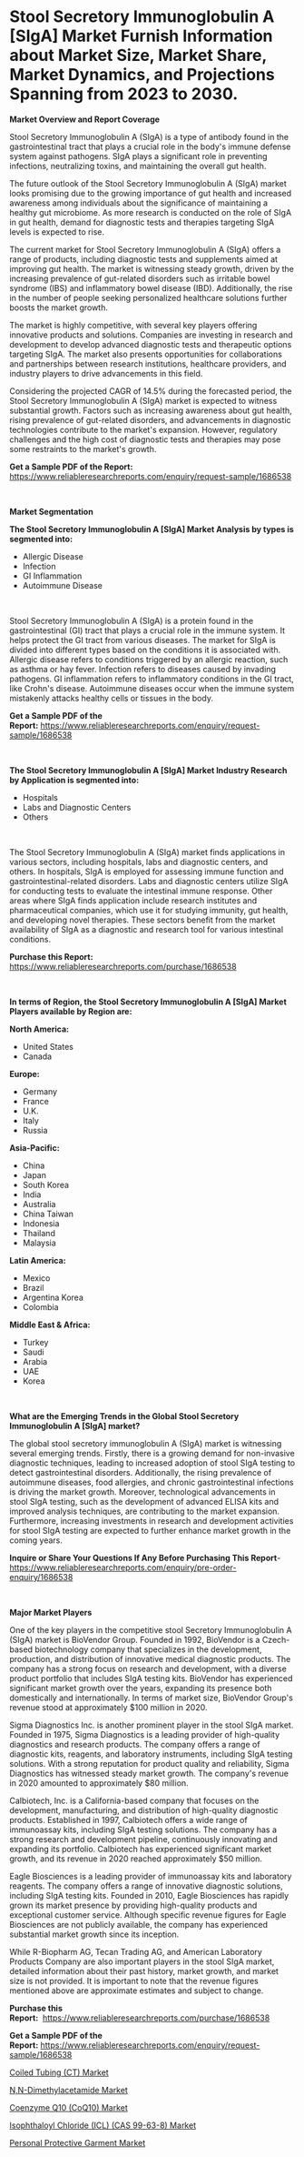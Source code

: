 <p><h1>Stool Secretory Immunoglobulin A [SIgA] Market Furnish Information about Market Size, Market Share, Market Dynamics, and Projections Spanning from 2023 to 2030.</h1></p><p><strong>Market Overview and Report Coverage</strong></p>
<p><p>Stool Secretory Immunoglobulin A (SIgA) is a type of antibody found in the gastrointestinal tract that plays a crucial role in the body's immune defense system against pathogens. SIgA plays a significant role in preventing infections, neutralizing toxins, and maintaining the overall gut health.</p><p>The future outlook of the Stool Secretory Immunoglobulin A (SIgA) market looks promising due to the growing importance of gut health and increased awareness among individuals about the significance of maintaining a healthy gut microbiome. As more research is conducted on the role of SIgA in gut health, demand for diagnostic tests and therapies targeting SIgA levels is expected to rise.</p><p>The current market for Stool Secretory Immunoglobulin A (SIgA) offers a range of products, including diagnostic tests and supplements aimed at improving gut health. The market is witnessing steady growth, driven by the increasing prevalence of gut-related disorders such as irritable bowel syndrome (IBS) and inflammatory bowel disease (IBD). Additionally, the rise in the number of people seeking personalized healthcare solutions further boosts the market growth.</p><p>The market is highly competitive, with several key players offering innovative products and solutions. Companies are investing in research and development to develop advanced diagnostic tests and therapeutic options targeting SIgA. The market also presents opportunities for collaborations and partnerships between research institutions, healthcare providers, and industry players to drive advancements in this field.</p><p>Considering the projected CAGR of 14.5% during the forecasted period, the Stool Secretory Immunoglobulin A (SIgA) market is expected to witness substantial growth. Factors such as increasing awareness about gut health, rising prevalence of gut-related disorders, and advancements in diagnostic technologies contribute to the market's expansion. However, regulatory challenges and the high cost of diagnostic tests and therapies may pose some restraints to the market's growth.</p></p>
<p><strong>Get a Sample PDF of the Report:</strong> <a href="https://www.reliableresearchreports.com/enquiry/request-sample/1686538">https://www.reliableresearchreports.com/enquiry/request-sample/1686538</a></p>
<p>&nbsp;</p>
<p><strong>Market Segmentation</strong></p>
<p><strong>The Stool Secretory Immunoglobulin A [SIgA] Market Analysis by types is segmented into:</strong></p>
<p><ul><li>Allergic Disease</li><li>Infection</li><li>GI Inflammation</li><li>Autoimmune Disease</li></ul></p>
<p>&nbsp;</p>
<p><p>Stool Secretory Immunoglobulin A (SIgA) is a protein found in the gastrointestinal (GI) tract that plays a crucial role in the immune system. It helps protect the GI tract from various diseases. The market for SIgA is divided into different types based on the conditions it is associated with. Allergic disease refers to conditions triggered by an allergic reaction, such as asthma or hay fever. Infection refers to diseases caused by invading pathogens. GI inflammation refers to inflammatory conditions in the GI tract, like Crohn's disease. Autoimmune diseases occur when the immune system mistakenly attacks healthy cells or tissues in the body.</p></p>
<p><strong>Get a Sample PDF of the Report:</strong>&nbsp;<a href="https://www.reliableresearchreports.com/enquiry/request-sample/1686538">https://www.reliableresearchreports.com/enquiry/request-sample/1686538</a></p>
<p>&nbsp;</p>
<p><strong>The Stool Secretory Immunoglobulin A [SIgA] Market Industry Research by Application is segmented into:</strong></p>
<p><ul><li>Hospitals</li><li>Labs and Diagnostic Centers</li><li>Others</li></ul></p>
<p>&nbsp;</p>
<p><p>The Stool Secretory Immunoglobulin A (SIgA) market finds applications in various sectors, including hospitals, labs and diagnostic centers, and others. In hospitals, SIgA is employed for assessing immune function and gastrointestinal-related disorders. Labs and diagnostic centers utilize SIgA for conducting tests to evaluate the intestinal immune response. Other areas where SIgA finds application include research institutes and pharmaceutical companies, which use it for studying immunity, gut health, and developing novel therapies. These sectors benefit from the market availability of SIgA as a diagnostic and research tool for various intestinal conditions.</p></p>
<p><strong>Purchase this Report:</strong>&nbsp; <a href="https://www.reliableresearchreports.com/purchase/1686538">https://www.reliableresearchreports.com/purchase/1686538</a></p>
<p>&nbsp;</p>
<p><strong>In terms of Region, the Stool Secretory Immunoglobulin A [SIgA] Market Players available by Region are:</strong></p>
<p>
    <p> <strong> North America: </strong>
        <ul>
            <li>United States</li>
            <li>Canada</li>
        </ul>
        </p> 
    <p> <strong> Europe: </strong>
        <ul>
            <li>Germany</li>
            <li>France</li>
            <li>U.K.</li>
            <li>Italy</li>
            <li>Russia</li>
        </ul>
        </p> 
    <p> <strong> Asia-Pacific: </strong>
        <ul>
            <li>China</li>
            <li>Japan</li>
            <li>South Korea</li>
            <li>India</li>
            <li>Australia</li>
            <li>China Taiwan</li>
            <li>Indonesia</li>
            <li>Thailand</li>
            <li>Malaysia</li>
        </ul>
        </p> 
    <p> <strong> Latin America: </strong>
        <ul>
            <li>Mexico</li>
            <li>Brazil</li>
            <li>Argentina Korea</li>
            <li>Colombia</li>
        </ul>
        </p> 
    <p> <strong> Middle East & Africa: </strong>
        <ul>
            <li>Turkey</li>
            <li>Saudi</li>
            <li>Arabia</li>
            <li>UAE</li>
            <li>Korea</li>
        </ul>
    </p>
    </p>
<p>&nbsp;</p>
<p><strong>What are the Emerging Trends in the Global Stool Secretory Immunoglobulin A [SIgA] market?</strong></p>
<p><p>The global stool secretory immunoglobulin A (SIgA) market is witnessing several emerging trends. Firstly, there is a growing demand for non-invasive diagnostic techniques, leading to increased adoption of stool SIgA testing to detect gastrointestinal disorders. Additionally, the rising prevalence of autoimmune diseases, food allergies, and chronic gastrointestinal infections is driving the market growth. Moreover, technological advancements in stool SIgA testing, such as the development of advanced ELISA kits and improved analysis techniques, are contributing to the market expansion. Furthermore, increasing investments in research and development activities for stool SIgA testing are expected to further enhance market growth in the coming years.</p></p>
<p><strong>Inquire or Share Your Questions If Any Before Purchasing This Report</strong>- <a href="https://www.reliableresearchreports.com/enquiry/pre-order-enquiry/1686538">https://www.reliableresearchreports.com/enquiry/pre-order-enquiry/1686538</a></p>
<p>&nbsp;</p>
<p><strong>Major Market Players</strong></p>
<p><p>One of the key players in the competitive stool Secretory Immunoglobulin A (SIgA) market is BioVendor Group. Founded in 1992, BioVendor is a Czech-based biotechnology company that specializes in the development, production, and distribution of innovative medical diagnostic products. The company has a strong focus on research and development, with a diverse product portfolio that includes SIgA testing kits. BioVendor has experienced significant market growth over the years, expanding its presence both domestically and internationally. In terms of market size, BioVendor Group's revenue stood at approximately $100 million in 2020.</p><p>Sigma Diagnostics Inc. is another prominent player in the stool SIgA market. Founded in 1975, Sigma Diagnostics is a leading provider of high-quality diagnostics and research products. The company offers a range of diagnostic kits, reagents, and laboratory instruments, including SIgA testing solutions. With a strong reputation for product quality and reliability, Sigma Diagnostics has witnessed steady market growth. The company's revenue in 2020 amounted to approximately $80 million.</p><p>Calbiotech, Inc. is a California-based company that focuses on the development, manufacturing, and distribution of high-quality diagnostic products. Established in 1997, Calbiotech offers a wide range of immunoassay kits, including SIgA testing solutions. The company has a strong research and development pipeline, continuously innovating and expanding its portfolio. Calbiotech has experienced significant market growth, and its revenue in 2020 reached approximately $50 million.</p><p>Eagle Biosciences is a leading provider of immunoassay kits and laboratory reagents. The company offers a range of innovative diagnostic solutions, including SIgA testing kits. Founded in 2010, Eagle Biosciences has rapidly grown its market presence by providing high-quality products and exceptional customer service. Although specific revenue figures for Eagle Biosciences are not publicly available, the company has experienced substantial market growth since its inception.</p><p>While R-Biopharm AG, Tecan Trading AG, and American Laboratory Products Company are also important players in the stool SIgA market, detailed information about their past history, market growth, and market size is not provided. It is important to note that the revenue figures mentioned above are approximate estimates and subject to change.</p></p>
<p><strong>Purchase this Report:</strong>&nbsp;&nbsp;<a href="https://www.reliableresearchreports.com/purchase/1686538">https://www.reliableresearchreports.com/purchase/1686538</a></p>
<p></p>
<p><strong>Get a Sample PDF of the Report:</strong>&nbsp;<a href="https://www.reliableresearchreports.com/enquiry/request-sample/1686538">https://www.reliableresearchreports.com/enquiry/request-sample/1686538</a></p>
<p><p><a href="https://medium.com/@chiragreportprime4/coiled-tubing-ct-nbsp-market-focuses-on-market-share-size-and-projected-forecast-till-2030-94938c892241">Coiled Tubing (CT) Market</a></p><p><a href="https://www.linkedin.com/pulse/nn-dimethylacetamide-market-size-growth-forecast/">N,N-Dimethylacetamide Market</a></p><p><a href="https://medium.com/@jhonwin654/coenzyme-q10-coq10-market-size-reveals-the-best-marketing-channels-in-global-industry-d38a0e5d4b93">Coenzyme Q10 (CoQ10) Market</a></p><p><a href="https://www.linkedin.com/pulse/isophthaloyl-chloride-icl-cas-99-63-8-market-size-share-global/">Isophthaloyl Chloride (ICL) (CAS 99-63-8) Market</a></p><p><a href="https://www.linkedin.com/pulse/personal-protective-garment-market-size-share-global/">Personal Protective Garment Market</a></p></p>